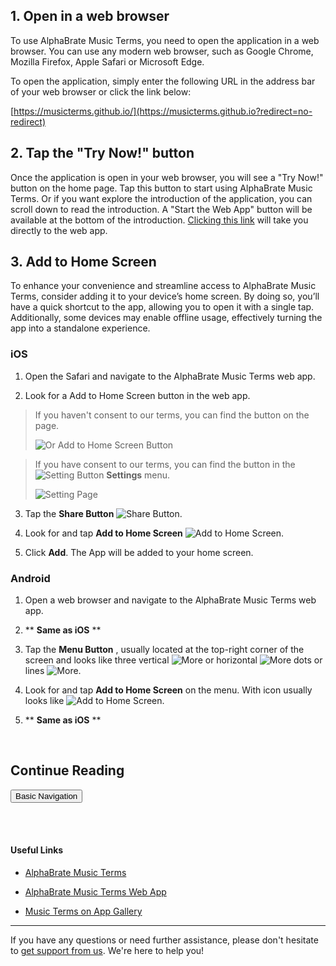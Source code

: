 ## 1. Open in a web browser

To use AlphaBrate Music Terms, you need to open the application in a web browser. You can use any modern web browser, such as Google Chrome, Mozilla Firefox, Apple Safari or Microsoft Edge.

To open the application, simply enter the following URL in the address bar of your web browser or click the link below:

[https://musicterms.github.io/](https://musicterms.github.io?redirect=no-redirect)

## 2. Tap the "Try Now!" button

Once the application is open in your web browser, you will see a <highlight>"Try Now!"</highlight> button on the home page. Tap this button to start using AlphaBrate Music Terms. Or if you want explore the introduction of the application, you can scroll down to read the introduction. A <highlight>"Start the Web App"</highlight> button will be available at the bottom of the introduction. [Clicking this link](https://musicterms.github.io/app) will take you directly to the web app.

## 3. Add to Home Screen

To enhance your convenience and streamline access to AlphaBrate Music Terms, consider adding it to your device’s home screen. By doing so, you’ll have a quick shortcut to the app, allowing you to open it with a single tap. Additionally, some devices may enable offline usage, effectively turning the app into a standalone experience.

### iOS

1. Open the Safari and navigate to the AlphaBrate Music Terms web app.

2. Look for a <highlight>Add to Home Screen</highlight> button in the web app.

> If you haven't consent to our terms, you can find the button on the page.
>
>![Or Add to Home Screen Button](assets/or_add_to_home_screen_button.png?size=small&border-radius=7px&center=true)

> If you have consent to our terms, you can find the button in <span class="nowrap">the ![Setting Button](assets/mst_settings.svg?size=text&bg=transparent&float-vert=center) **Settings**</span> menu.
>
> ![Setting Page](assets/setting_page.png?size=small&border-radius=7px&center=true)

3. Tap the **Share Button** ![Share Button](assets/share.png?size=text&bg=transparent&float-vert=center).

4. Look for and tap <span class="nowrap">**Add to Home Screen**</span> ![Add to Home Screen](assets/add_to_home_screen_apple.svg?size=text&bg=transparent&float-vert=center).

5. Click **Add**. The App will be added to your home screen.

### Android

1. Open a web browser and navigate to the AlphaBrate Music Terms web app.

2. ** **Same as iOS** **

3. Tap the **Menu Button** , usually located at the top-right corner of the screen and looks like three <span class="nowrap">vertical ![More](assets/more_vert.svg?size=text&bg=transparent&float-vert=center)</span> or <span class="nowrap">horizontal ![More](assets/more_horiz.svg?size=text&bg=transparent&float-vert=center)</span> dots or <span class="nowrap">lines ![More](assets/more_line.svg?size=text&bg=transparent&float-vert=center).</span>

4. Look for and tap <span class="nowrap">**Add to Home Screen**</span> on the menu. With icon usually looks like ![Add to Home Screen](assets/add_to_home_screen_android.svg?size=text&bg=transparent&float-vert=center).

5. ** **Same as iOS** **

<br>

<h2 class="center">Continue Reading</h2>

<a href="?article=basic-navigation" class="center no-margin"><button>Basic Navigation</button></a>

<br>

<div class="space-break dots" data-height="4"></div>
<br>

#### Useful Links

- [AlphaBrate Music Terms](https://musicterms.github.io?redirect=no-redirect)

- [AlphaBrate Music Terms Web App](https://musicterms.github.io/app)

- [Music Terms on App Gallery](https://alphabrate.github.io/apps/app/music-terms)

<hr>

If you have any questions or need further assistance, please don't hesitate to [get support from us](https://alphabrate.github.io/about/support). We're here to help you!
